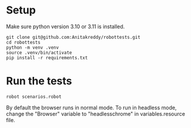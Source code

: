 # Setup

Make sure python version 3.10 or 3.11 is installed.
```
git clone git@github.com:Anitakreddy/robottests.git
cd robottests
python -m venv .venv
source .venv/bin/activate
pip install -r requirements.txt
```

# Run the tests


`robot scenarios.robot`

By default the browser runs in normal mode. 
To run in headless mode, change the "Browser" variable to "headlesschrome" in 
variables.resource file.
